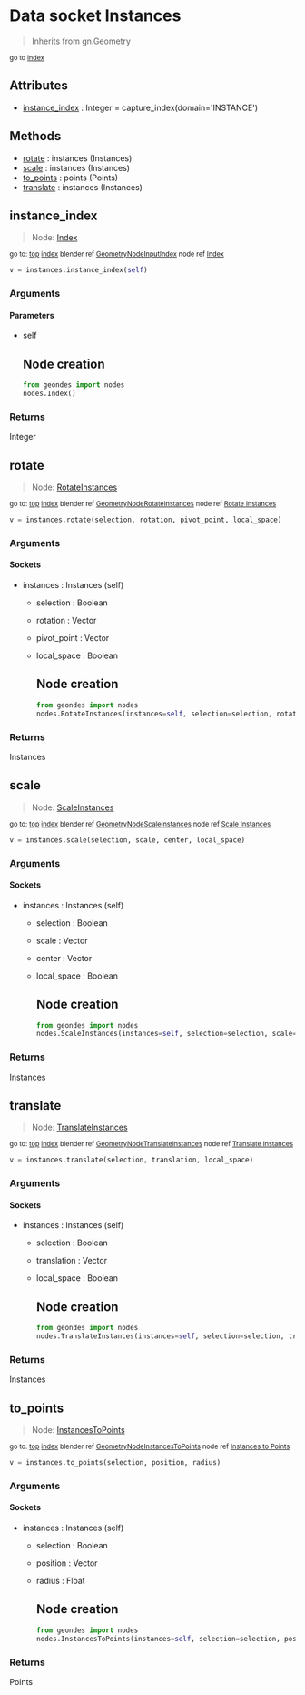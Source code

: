 
# Data socket Instances

> Inherits from gn.Geometry
  
<sub>go to [index](/docs/index.md)</sub>



## Attributes

- [instance_index](#instance_index) : Integer = capture_index(domain='INSTANCE')

## Methods

- [rotate](#rotate) : instances (Instances)
- [scale](#scale) : instances (Instances)
- [to_points](#to_points) : points (Points)
- [translate](#translate) : instances (Instances)

## instance_index

> Node: [Index](/docs/nodes/Index.md)
  
<sub>go to: [top](#data-socket-instances) [index](/docs/index.md)
blender ref [GeometryNodeInputIndex](https://docs.blender.org/api/current/bpy.types.GeometryNodeInputIndex.html)
node ref [Index](https://docs.blender.org/manual/en/latest/modeling/geometry_nodes/input/input_index.html) </sub>
```python
v = instances.instance_index(self)
```

### Arguments


#### Parameters

- self
  
  Node creation
  -------------
  ```python
  from geondes import nodes
  nodes.Index()
  ```

### Returns

Integer


## rotate

> Node: [RotateInstances](/docs/nodes/RotateInstances.md)
  
<sub>go to: [top](#data-socket-instances) [index](/docs/index.md)
blender ref [GeometryNodeRotateInstances](https://docs.blender.org/api/current/bpy.types.GeometryNodeRotateInstances.html)
node ref [Rotate Instances](https://docs.blender.org/manual/en/latest/modeling/geometry_nodes/instances/rotate_instances.html) </sub>
```python
v = instances.rotate(selection, rotation, pivot_point, local_space)
```

### Arguments


#### Sockets

- instances : Instances (self)
  - selection : Boolean
  - rotation : Vector
  - pivot_point : Vector
  - local_space : Boolean
    
    Node creation
    -------------
    ```python
    from geondes import nodes
    nodes.RotateInstances(instances=self, selection=selection, rotation=rotation, pivot_point=pivot_point, local_space=local_space)
    ```

### Returns

Instances


## scale

> Node: [ScaleInstances](/docs/nodes/ScaleInstances.md)
  
<sub>go to: [top](#data-socket-instances) [index](/docs/index.md)
blender ref [GeometryNodeScaleInstances](https://docs.blender.org/api/current/bpy.types.GeometryNodeScaleInstances.html)
node ref [Scale Instances](https://docs.blender.org/manual/en/latest/modeling/geometry_nodes/instances/scale_instances.html) </sub>
```python
v = instances.scale(selection, scale, center, local_space)
```

### Arguments


#### Sockets

- instances : Instances (self)
  - selection : Boolean
  - scale : Vector
  - center : Vector
  - local_space : Boolean
    
    Node creation
    -------------
    ```python
    from geondes import nodes
    nodes.ScaleInstances(instances=self, selection=selection, scale=scale, center=center, local_space=local_space)
    ```

### Returns

Instances


## translate

> Node: [TranslateInstances](/docs/nodes/TranslateInstances.md)
  
<sub>go to: [top](#data-socket-instances) [index](/docs/index.md)
blender ref [GeometryNodeTranslateInstances](https://docs.blender.org/api/current/bpy.types.GeometryNodeTranslateInstances.html)
node ref [Translate Instances](https://docs.blender.org/manual/en/latest/modeling/geometry_nodes/instances/translate_instances.html) </sub>
```python
v = instances.translate(selection, translation, local_space)
```

### Arguments


#### Sockets

- instances : Instances (self)
  - selection : Boolean
  - translation : Vector
  - local_space : Boolean
    
    Node creation
    -------------
    ```python
    from geondes import nodes
    nodes.TranslateInstances(instances=self, selection=selection, translation=translation, local_space=local_space)
    ```

### Returns

Instances


## to_points

> Node: [InstancesToPoints](/docs/nodes/InstancesToPoints.md)
  
<sub>go to: [top](#data-socket-instances) [index](/docs/index.md)
blender ref [GeometryNodeInstancesToPoints](https://docs.blender.org/api/current/bpy.types.GeometryNodeInstancesToPoints.html)
node ref [Instances to Points](https://docs.blender.org/manual/en/latest/modeling/geometry_nodes/instances/instances_to_points.html) </sub>
```python
v = instances.to_points(selection, position, radius)
```

### Arguments


#### Sockets

- instances : Instances (self)
  - selection : Boolean
  - position : Vector
  - radius : Float
    
    Node creation
    -------------
    ```python
    from geondes import nodes
    nodes.InstancesToPoints(instances=self, selection=selection, position=position, radius=radius)
    ```

### Returns

Points

